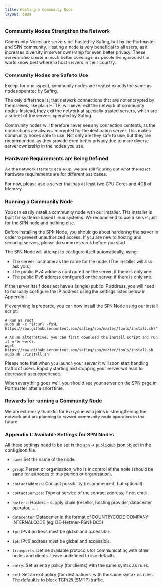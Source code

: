 ```yaml
---
title: Hosting a Community Node
layout: base
---
```


### Community Nodes Strengthen the Network

Community Nodes are servers not hosted by Safing, but by the Portmaster and SPN community. Hosting a node is very beneficial to all users, as it increases diversity in server ownership for even better privacy. These servers also create a much better coverage, as people living around the world know best where to host servers in their country.

### Community Nodes are Safe to Use

Except for one aspect, community nodes are treated exactly the same as nodes operated by Safing.

The only difference is, that network connections that are not encrypted by themselves, like plain HTTP, will never exit the network at community nodes. Instead, they exit the network at specially trusted servers, which are a subset of the servers operated by Safing.

Community nodes will therefore never see any connection contents, as the connections are always encrypted for the destination server. This makes community nodes safe to use. Not only are they safe to use, but they are recommended, as they provide even better privacy due to more diverse server ownership in the nodes you use.

### Hardware Requirements are Being Defined

As the network starts to scale up, we are still figuring out what the exact hardware requirements are for different use cases.

For now, please use a server that has at least two CPU Cores and 4GB of Memory.

### Running a Community Node

You can easily install a community node with our installer. This installer is built for systemd-based Linux systems. We recommend to use a server just for the SPN node and nothing else.

Before installing the SPN Node, you should go about hardening the server in order to prevent unauthorized access. If you are new to hosting and securing servers, please do some research before you start.

The SPN Node will attempt to configure itself automatically, using:

- The server hostname as the name for the node. (The installer will also ask you.)
- The public IPv4 address configured on the server, if there is only one.
- The public IPv6 address configured on the server, if there is only one.

If the server itself does not have a (single) public IP address, you will need to manually configure the IP address using the settings listed below in Appendix I.

If everything is prepared, you can now install the SPN Node using our install script:

```
# Run as root
sudo sh -c "$(curl -fsSL https://raw.githubusercontent.com/safing/spn/master/tools/install.sh)"

# As an alternative, you can first download the install script and run it afterwards:
wget https://raw.githubusercontent.com/safing/spn/master/tools/install.sh
sudo sh ./install.sh
```

Please note that when you launch your server it will soon start handling traffic of users. Rapidly starting and stopping your server will lead to decreased user experience.

When everything goes well, you should see your server on the SPN page in Portmaster after a short time.

### Rewards for running a Community Node

We are extremely thankful for everyone who joins in strengthening the network and are planning to reward community node operators in the future.

### Appendix I: Available Settings for SPN Nodes

All these settings need to be set in the `spn` -> `publicHub` json object in the config.json file.

- `name`: Set the name of the node.
- `group`: Person or organisation, who is in control of the node (should be same for all nodes of this person or organisation).

- `contactAddress`: Contact possibility (recommended, but optional).
- `contactService`: Type of service of the contact address, if not email.

- `hosters`: Hosters - supply chain (reseller, hosting provider, datacenter operator, ...).
- `datacenter`: Datacenter in the format of COUNTRYCODE-COMPANY-INTERNALCODE (eg: DE-Hetzner-FSN1-DC5)

- `ip4`: IPv4 address must be global and accessible.
- `ip6`: IPv6 address must be global and accessible.
- `transports`: Define available protocols for communicating with other nodes and clients. Leave undefined to use defaults.

- `entry`: Set an entry policy (for clients) with the same syntax as rules.
- `exit` Set an exit policy (for destinations) with the same syntax as rules. The default is to block TCP/25 (SMTP) traffic. 
